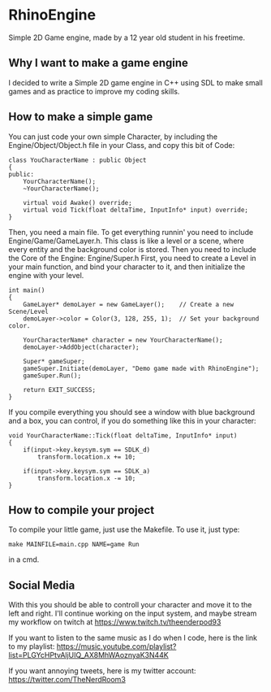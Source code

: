 # RhinoEngine
Simple 2D Game engine, made by a 12 year old student in his freetime.
## Why I want to make a game engine

I decided to write a Simple 2D game engine in C++ using SDL to make small games and as
practice to improve my coding skills. 

## How to make a simple game

You can just code your own simple Character, by including the Engine/Object/Object.h file
in your Class, and copy this bit of Code:
```
class YouCharacterName : public Object
{
public:
    YourCharacterName();
    ~YourCharacterName();
  
    virtual void Awake() override;
    virtual void Tick(float deltaTime, InputInfo* input) override;
}
```
Then, you need a main file. To get everything runnin' you need to include Engine/Game/GameLayer.h.
This class is like a level or a scene, where every entity and the background color is stored.
Then you need to include the Core of the Engine: Engine/Super.h
First, you need to create a Level in your main function, and bind your character to it,
and then initialize the engine with your level.
```
int main()
{
    GameLayer* demoLayer = new GameLayer();    // Create a new Scene/Level
    demoLayer->color = Color(3, 128, 255, 1);  // Set your background color.
    
    YourCharacterName* character = new YourCharacterName();
    demoLayer->AddObject(character);
    
    Super* gameSuper;
    gameSuper.Initiate(demoLayer, "Demo game made with RhinoEngine");
    gameSuper.Run();
    
    return EXIT_SUCCESS;
}
```
If you compile everything you should see a window with blue background
and a box, you can control, if you do something like this in your character:
```
void YourCharacterName::Tick(float deltaTime, InputInfo* input)
{
    if(input->key.keysym.sym == SDLK_d)
        transform.location.x += 10;
        
    if(input->key.keysym.sym == SDLK_a)
        transform.location.x -= 10;
}
```
## How to compile your project

To compile your little game, just use the Makefile.
To use it, just type: 
```
make MAINFILE=main.cpp NAME=game Run
```
in a cmd.

## Social Media

With this you should be able to controll your character and move it to the left and right.
I'll continue working on the input system, and maybe stream 
my workflow on twitch at https://www.twitch.tv/theenderpod93

If you want to listen to the same music as I do when I code,
here is the link to my playlist: https://music.youtube.com/playlist?list=PLGYcHPtvAljUIQ_AX8MhWAoznyaK3N44K

If you want annoying tweets, here is my twitter account: https://twitter.com/TheNerdRoom3
